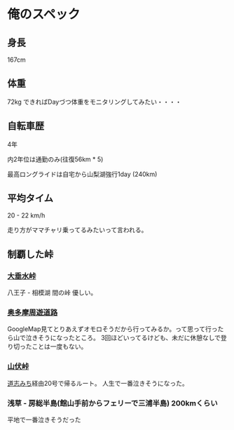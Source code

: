 # 俺のスペック

## 身長

167cm

## 体重

72kg
できればDayづつ体重をモニタリングしてみたい・・・・

## 自転車歴

4年

内2年位は通勤のみ(往復56km * 5)

最高ロングライドは自宅から山梨湖強行1day (240km)

## 平均タイム

20 - 22 km/h

走り方がママチャリ乗ってるみたいって言われる。

## 制覇した峠


### [大垂水峠](https://ja.wikipedia.org/wiki/%E5%A4%A7%E5%9E%82%E6%B0%B4%E5%B3%A0)

八王子 - 相模湖 間の峠
優しい。

### [奥多摩周遊道路](https://ja.wikipedia.org/wiki/%E5%A5%A5%E5%A4%9A%E6%91%A9%E5%91%A8%E9%81%8A%E9%81%93%E8%B7%AF)

GoogleMap見てとりあえずオモロそうだから行ってみるか。って思って行ったら山で泣きそうになったところ。
3回ほどいってるけども、未だに休憩なしで登り切ったことは一度もない。

### [山伏峠](https://ja.wikipedia.org/wiki/%E5%B1%B1%E4%BC%8F%E5%B3%A0_(%E5%B1%B1%E6%A2%A8%E7%9C%8C))

[道志みち](https://ja.wikipedia.org/wiki/%E5%9B%BD%E9%81%93413%E5%8F%B7)経由20号で帰るルート。
人生で一番泣きそうになった。

### 浅草 - 房総半島(館山手前からフェリーで三浦半島) 200kmくらい

平地で一番泣きそうだった




